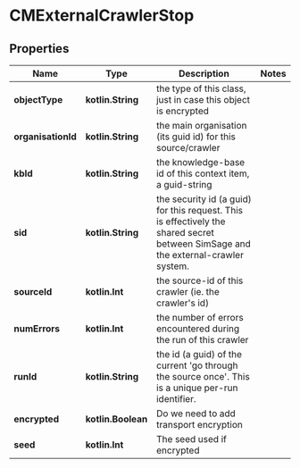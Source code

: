 
# CMExternalCrawlerStop

## Properties
Name | Type | Description | Notes
------------ | ------------- | ------------- | -------------
**objectType** | **kotlin.String** | the type of this class, just in case this object is encrypted | 
**organisationId** | **kotlin.String** | the main organisation (its guid id) for this source/crawler | 
**kbId** | **kotlin.String** | the knowledge-base id of this context item, a guid-string | 
**sid** | **kotlin.String** | the security id (a guid) for this request.  This is effectively the shared secret between SimSage and the external-crawler system. | 
**sourceId** | **kotlin.Int** | the source-id of this crawler (ie. the crawler&#39;s id) | 
**numErrors** | **kotlin.Int** | the number of errors encountered during the run of this crawler | 
**runId** | **kotlin.String** | the id (a guid) of the current &#39;go through the source once&#39;.  This is a unique per-run identifier. | 
**encrypted** | **kotlin.Boolean** | Do we need to add transport encryption | 
**seed** | **kotlin.Int** | The seed used if encrypted | 



